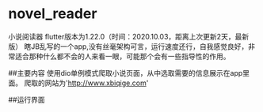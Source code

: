 # novel_reader

小说阅读器
flutter版本为1.22.0（时间：2020.10.03，距离上次更新2天，最新版）
瞎JB乱写的一个app,没有丝毫架构可言，运行速度还行，自我感觉良好，非常适合那种什么都不会的人来看一眼，可能那个会有一些指导性的作用。

##主要内容
使用dio单例模式爬取小说页面，从中选取需要的信息展示在app里面。
爬取的网站为'http://www.xbiqige.com'

##运行界面
